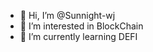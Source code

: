 - 👋 Hi, I’m @Sunnight-wj
- 👀 I’m interested in BlockChain
- 🌱 I’m currently learning DEFI

<!---
Sunnight-wj/Sunnight-wj is a ✨ special ✨ repository because its `README.md` (this file) appears on your GitHub profile.
You can click the Preview link to take a look at your changes.
--->
